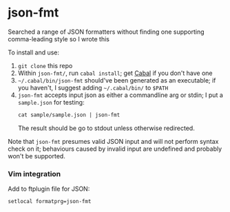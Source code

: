 # json-fmt

Searched a range of JSON formatters without finding one supporting comma-leading style so I wrote this

To install and use:

1.  `git clone` this repo
2.  Within `json-fmt/`, run `cabal install`; get [Cabal](https://cabal.readthedocs.io/en/3.6/) if you don't have one
3.  `~/.cabal/bin/json-fmt` should've been generated as an executable; if you haven't, I suggest adding `~/.cabal/bin/` to `$PATH`
4.  `json-fmt` accepts input json as either a commandline arg or stdin; I put a `sample.json` for testing:
    ```txt
    cat sample/sample.json | json-fmt
    ```
    The result should be go to stdout unless otherwise redirected.

Note that `json-fmt` presumes valid JSON input and will not perform syntax check on it;
behaviours caused by invalid input are undefined and probably won't be supported.

### Vim integration

Add to ftplugin file for JSON:

```vim
setlocal formatprg=json-fmt
```
